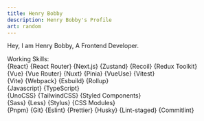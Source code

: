 ```yaml
---
title: Henry Bobby
description: Henry Bobby's Profile
art: random
---
```


Hey, I am Henry Bobby, A Frontend Developer.

Working Skills: <br>
{React} {React Router} {Next.js} {Zustand} {Recoil} {Redux Toolkit} <br>
{Vue} {Vue Router} {Nuxt} {Pinia} {VueUse} {Vitest} <br>
{Vite} {Webpack} {Esbuild} {Rollup} <br>
{Javascript} {TypeScript} <br>
{UnoCSS} {TailwindCSS} {Styled Components}<br>
{Sass} {Less} {Stylus} {CSS Modules} <br>
{Pnpm} {Git} {Eslint} {Prettier} {Husky} {Lint-staged} {Commitlint} <br>

<TimeCapsule />
